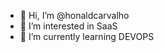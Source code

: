 - 👋 Hi, I’m @honaldcarvalho
- 👀 I’m interested in SaaS
- 🌱 I’m currently learning DEVOPS

<!---
honaldcarvalho/honaldcarvalho is a ✨ special ✨ repository because its `README.md` (this file) appears on your GitHub profile.
You can click the Preview link to take a look at your changes.
--->
